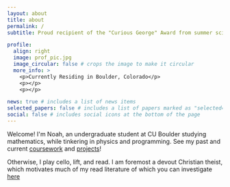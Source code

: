 ```yaml
---
layout: about
title: about
permalink: /
subtitle: Proud recipient of the "Curious George" Award from summer science camp in 4th grade

profile:
  align: right
  image: prof_pic.jpg
  image_circular: false # crops the image to make it circular
  more_info: >
    <p>Currently Residing in Boulder, Colorado</p>
    <p></p>
    <p></p>

news: true # includes a list of news items
selected_papers: false # includes a list of papers marked as "selected={true}"
social: false # includes social icons at the bottom of the page
---
```


Welcome! I'm Noah, an undergraduate student at CU Boulder studying mathematics, while tinkering in physics and programming.  See my past and current [coursework](/noahjsong/coursework/) and [projects](/noahjsong/projects/)!

Otherwise, I play cello, lift, and read. I am foremost a devout Christian theist, which motivates much of my read literature of which you can investigate [here](/noahjsong/other/)



<!--- Write your biography here. Tell the world about yourself. Link to your favorite [subreddit](http://reddit.com). You can put a picture in, too. The code is already in, just name your picture `prof_pic.jpg` and put it in the `img/` folder.

 Put your address / P.O. box / other info right below your picture. You can also disable any of these elements by editing `profile` property of the YAML header of your `_pages/about.md`. Edit `_bibliography/papers.bib` and Jekyll will render your [publications page](/al-folio/publications/) automatically.

Link to your social media connections, too. This theme is set up to use [Font Awesome icons](https://fontawesome.com/) and [Academicons](https://jpswalsh.github.io/academicons/), like the ones below. Add your Facebook, Twitter, LinkedIn, Google Scholar, or just disable all of them. -->
